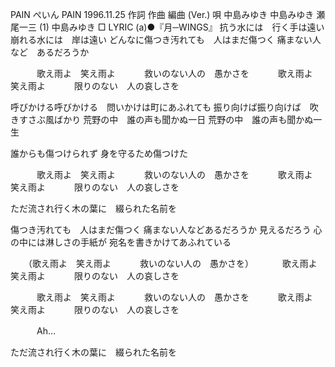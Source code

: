 
PAIN
ぺいん
PAIN
1996.11.25
作詞  作曲  編曲 (Ver.)   唄
中島みゆき   中島みゆき   瀬尾一三 (1)
中島みゆき
□ LYRIC (a)●『月─WINGS』
抗う水には　行く手は遠い
崩れる水には　岸は遠い
どんなに傷つき汚れても　人はまだ傷つく
痛まない人など　あるだろうか

　　　歌え雨よ　笑え雨よ
　　　救いのない人の　愚かさを
　　　歌え雨よ　笑え雨よ
　　　限りのない　人の哀しさを

呼びかける呼びかける　問いかけは町にあふれても
振り向けば振り向けば　吹きすさぶ風ばかり
荒野の中　誰の声も聞かぬ一日
荒野の中　誰の声も聞かぬ一生

誰からも傷つけられず
身を守るため傷つけた

　　　歌え雨よ　笑え雨よ
　　　救いのない人の　愚かさを
　　　歌え雨よ　笑え雨よ
　　　限りのない　人の哀しさを

ただ流され行く木の葉に　綴られた名前を

傷つき汚れても　人はまだ傷つく
痛まない人などあるだろうか
見えるだろう
心の中には淋しさの手紙が
宛名を書きかけてあふれている

　　（歌え雨よ　笑え雨よ
　　　救いのない人の　愚かさを）
　　　歌え雨よ　笑え雨よ
　　　限りのない　人の哀しさを

　　　歌え雨よ　笑え雨よ
　　　救いのない人の　愚かさを
　　　歌え雨よ　笑え雨よ
　　　限りのない　人の哀しさを

　　　Ah…

ただ流され行く木の葉に　綴られた名前を
